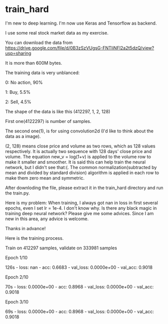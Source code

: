 # train_hard

I'm new to deep learning. I'm now use Keras and Tensorflow as backend.

I use some real stock market data as my exercise. 

You can download the data from https://drive.google.com/file/d/0B3zSzVUgsG-FNTliNFl2a2t5dzQ/view?usp=sharing

It is more than 600M bytes. 

The training data is very unblanced: 

0: No action, 90%

1: Buy, 5.5%

2: Sell, 4.5%

The shape of the data is like this (412297, 1, 2, 128)

First one(4122297) is number of samples.

The second one(1), is for using convolution2d (I'd like to think about the data as a image).

(2, 128) means close price and volume as two rows, which as 128 values respectively. It is actually two sequence with 128 days' close price and volume. The equation new_v = log(1+v) is applied to the volume row to make it smaller and smoother. It is said this can help train the neural network, but I didn't see that:(. The common normalization(subtracted by mean and divided by standard division) algorithm is applied in each row to make them zero mean and symmetric.

After downloding the file, please extract it in the train_hard directory and run the train.py.

Here is my problem:
When training, I always got nan in loss in first several epochs, even I set lr = 1e-4. 
I don't know why. Is there any black magic in training deep neural network? 
Please give me some advices. Since I am new in this area, any advice is welcome.

Thanks in advance!

Here is the training process.

Train on 412297 samples, validate on 333981 samples

Epoch 1/10

126s - loss: nan - acc: 0.6683 - val_loss: 0.0000e+00 - val_acc: 0.9018

Epoch 2/10

70s - loss: 0.0000e+00 - acc: 0.8968 - val_loss: 0.0000e+00 - val_acc: 0.9018

Epoch 3/10

69s - loss: 0.0000e+00 - acc: 0.8968 - val_loss: 0.0000e+00 - val_acc: 0.9018
